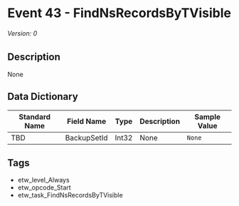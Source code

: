 # Event 43 - FindNsRecordsByTVisible
###### Version: 0

## Description
None

## Data Dictionary
|Standard Name|Field Name|Type|Description|Sample Value|
|---|---|---|---|---|
|TBD|BackupSetId|Int32|None|`None`|

## Tags
* etw_level_Always
* etw_opcode_Start
* etw_task_FindNsRecordsByTVisible